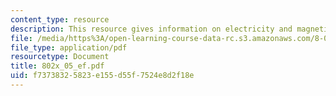 ```yaml
---
content_type: resource
description: This resource gives information on electricity and magnetism.
file: /media/https%3A/open-learning-course-data-rc.s3.amazonaws.com/8-02x-physics-ii-electricity-magnetism-with-an-experimental-focus-spring-2005/f73738325823e155d55f7524e8d2f18e_802x_05_ef.pdf
file_type: application/pdf
resourcetype: Document
title: 802x_05_ef.pdf
uid: f7373832-5823-e155-d55f-7524e8d2f18e
---
```

